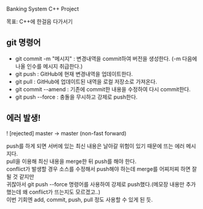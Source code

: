 Banking System C++ Project

목표: C++에 한걸음 다가서기

## git 명령어

* git commit -m "메시지" : 변경내역을 commit하여 버전을 생성한다. (-m 다음에 나올 인수를 메시지 취급한다.)
* git push : GitHub에 현재 변경내역을 업데이트한다.
* git pull : GitHub에 업데이트된 내역을 로컬 저장소로 가져온다.
* git commit --amend : 기존에 commit한 내용을 수정하여 다시 commit한다.
* git push --force : 충돌을 무시하고 강제로 push한다.





## 에러 발생!

  ! [rejected]        master -> master (non-fast forward)

push를 하게 되면 서버에 있는 최신 내용은 날아갈 위험이 있기 때문에 뜨는 에러 메시지다.<br/>
pull을 이용해 최신 내용을 merge한 뒤 push를 해야 한다.<br/>
conflict가 발생할 경우 소스를 수정해서 push해야 하는데 merge를 어찌저찌 하면 잘 될 것 같지만<br/>
귀찮아서 git push --force 명령어를 사용하여 강제로 push했다.(메모장 내용만 추가했는데 왜 conflict가 뜨는지도 모르겠고..)<br/>
이번 기회엔 add, commit, push, pull 정도 사용할 수 있게 된 듯.<br/>
